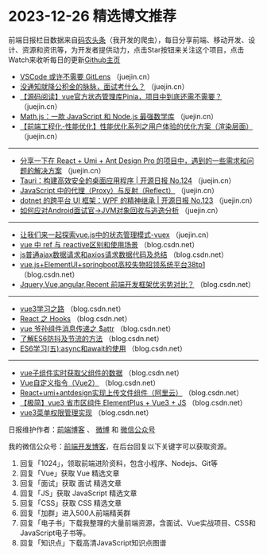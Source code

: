 # 2023-12-26 精选博文推荐

前端日报栏目数据来自[码农头条](http://toutiao.qdkfweb.cn/)（我开发的爬虫），每日分享前端、移动开发、设计、资源和资讯等，为开发者提供动力，点击Star按钮来关注这个项目，点击Watch来收听每日的更新[Github主页](https://github.com/kujian/frontendDaily)
* [VSCode 或许不需要 GitLens](https://juejin.cn/post/7316097536547700775) （juejin.cn）
* [没通知就降公积金的脉脉，面试考什么？](https://juejin.cn/post/7315308701047357494) （juejin.cn）
* [【源码阅读】vue官方状态管理库Pinia，项目中到底还需不需要？](https://juejin.cn/post/7315308701052125238) （juejin.cn）
* [Math.js：一款 JavaScript 和 Node.js 最强数学库](https://juejin.cn/post/7315630639797125139) （juejin.cn）
* [【前端工程化-性能优化】性能优化系列之用户体验的优化方案（渲染层面）](https://juejin.cn/post/7315846848459440165) （juejin.cn）

***
* [分享一下在 React + Umi + Ant Design Pro 的项目中，遇到的一些需求和问题的解决方案](https://juejin.cn/post/7315461498596294707) （juejin.cn）
* [Tauri：构建高效安全的桌面应用程序 | 开源日报 No.124](https://juejin.cn/post/7315484671483527168) （juejin.cn）
* [JavaScript 中的代理（Proxy）与反射（Reflect）](https://juejin.cn/post/7315461542697959434) （juejin.cn）
* [dotnet 的跨平台 UI 框架：WPF 的精神继承 | 开源日报 No.123](https://juejin.cn/post/7315314479205007375) （juejin.cn）
* [如何应对Android面试官-&gt;JVM对象回收与逃逸分析](https://juejin.cn/post/7314962427794931731) （juejin.cn）

***
* [让我们来一起探索vue.js中的状态管理模式-vuex](https://juejin.cn/post/7315846848459194405) （juejin.cn）
* [vue 中 ref 与 reactive区别和使用场景](https://blog.csdn.net/qq_44426296/article/details/135197830) （blog.csdn.net）
* [js普通ajax数据请求和axios请求数据代码及总结](https://blog.csdn.net/qq_52840130/article/details/135208400) （blog.csdn.net）
* [vue.js+ElementUI+springboot高校失物招领系统平台38tp1](https://blog.csdn.net/qq840612233/article/details/135204403) （blog.csdn.net）
* [Jquery,Vue,angular,Recent 前端开发框架优劣势对比？](https://blog.csdn.net/qq512929249/article/details/135190960) （blog.csdn.net）

***
* [vue3学习之路](https://blog.csdn.net/weixin_41254345/article/details/135205786) （blog.csdn.net）
* [React 之 Hooks](https://blog.csdn.net/zhenshu_guo/article/details/135191878) （blog.csdn.net）
* [vue 爷孙组件消息传递之 $attr](https://blog.csdn.net/weixin_42080477/article/details/135200546) （blog.csdn.net）
* [了解ES6防抖及节流的方法](https://blog.csdn.net/2201_75896691/article/details/135191200) （blog.csdn.net）
* [ES6学习(五):async和await的使用](https://blog.csdn.net/m0_54741495/article/details/135193444) （blog.csdn.net）

***
* [vue子组件实时获取父组件的数据](https://blog.csdn.net/qq_41536556/article/details/135191561) （blog.csdn.net）
* [Vue自定义指令（Vue2）](https://blog.csdn.net/qq_55806761/article/details/135201191) （blog.csdn.net）
* [React+umi+antdesign实现上传文件组件（阿里云）](https://blog.csdn.net/qq_34574204/article/details/135194405) （blog.csdn.net）
* [【极简】vue3 省市区组件 ElementPlus + Vue3 + JS](https://blog.csdn.net/u011602641/article/details/135188608) （blog.csdn.net）
* [vue3菜单权限管理实现](https://blog.csdn.net/xinbaiyu/article/details/135192065) （blog.csdn.net）

日报维护作者：[前端博客](https://qdkfweb.cn/) 、 [微博](http://weibo.com/kujian) 和 [微信公众号](https://open.weixin.qq.com/qr/code?username=caibaojian_com)

我的微信公众号：[前端开发博客](https://open.weixin.qq.com/qr/code?username=caibaojian_com)，在后台回复以下关键字可以获取资源。

1. 回复「1024」，领取前端进阶资料，包含小程序、Nodejs、Git等
2. 回复「Vue」获取 Vue 精选文章
3. 回复「面试」获取 面试 精选文章
4. 回复「JS」获取 JavaScript 精选文章
5. 回复「CSS」获取 CSS 精选文章
6. 回复「加群」进入500人前端精英群
7. 回复「电子书」下载我整理的大量前端资源，含面试、Vue实战项目、CSS和JavaScript电子书等。
8. 回复「知识点」下载高清JavaScript知识点图谱